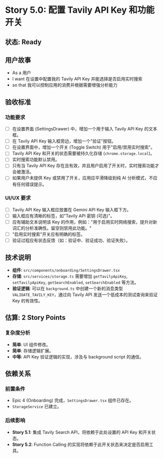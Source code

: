 # Story 5.0: 配置 Tavily API Key 和功能开关

## 状态: Ready

## 用户故事

- As a 用户
- I want 在设置中配置我的 Tavily API Key 并能选择是否启用实时搜索
- so that 我可以控制应用的消费并根据需要增强分析能力

## 验收标准

### 功能要求
- [ ] 在设置界面 (SettingsDrawer) 中，增加一个用于输入 Tavily API Key 的文本框。
- [ ] 在 Tavily API Key 输入框旁边，增加一个"验证"按钮。
- [ ] 在设置界面中，增加一个开关 (Toggle Switch) 用于"启用/禁用实时搜索"。
- [ ] Tavily API Key 和开关的状态需要被持久化存储 (`chrome.storage.local`)。
- [ ] 实时搜索功能默认禁用。
- [ ] 只有当 Tavily API Key 存在且有效，并且用户启用了开关时，实时搜索功能才会被激活。
- [ ] 如果用户未提供 Key 或禁用了开关，应用应平滑降级到纯 AI 分析模式，不应有任何错误提示。

### UI/UX 要求
- [ ] Tavily API Key 输入框应放置在 Gemini API Key 输入框下方。
- [ ] 输入框应有清晰的标签，如"Tavily API 密钥 (可选)"。
- [ ] 应有辅助文本说明该 Key 的作用，例如："用于启用实时网络搜索，提升对新词汇的分析准确性。留空则禁用此功能。"
- [ ] "启用实时搜索"开关应有明确的标签。
- [ ] 验证过程应有状态反馈（如：验证中、验证成功、验证失败）。

## 技术说明

- **组件**: `src/components/onboarding/SettingsDrawer.tsx`
- **存储**: `src/services/storage.ts` 需要增加 `getTavilyApiKey`, `setTavilyApiKey`, `getSearchEnabled`, `setSearchEnabled` 等方法。
- **验证逻辑**: 可以在 `background.ts` 中创建一个新的消息类型 `VALIDATE_TAVILY_KEY`，通过向 Tavily API 发送一个低成本的测试查询来验证 Key 的有效性。

## 估算: 2 Story Points

### 复杂度分析
- **简单**: UI 组件修改。
- **简单**: 存储逻辑扩展。
- **中等**: API Key 验证逻辑的实现，涉及与 background script 的通信。

## 依赖关系

### 前置条件
- Epic 4 (Onboarding) 完成，`SettingsDrawer.tsx` 组件已存在。
- `StorageService` 已建立。

### 后续影响
- **Story 5.1**: 集成 Tavily Search API，将依赖于此处设置的 API Key 和开关状态。
- **Story 5.2**: Function Calling 的实现将依赖于此开关状态来决定是否启用工具。 